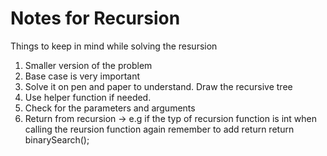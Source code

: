 # Notes for Recursion

Things to keep in mind while solving the resursion

1. Smaller version of the problem
2. Base case is very important
3. Solve it on pen and paper to understand. Draw the recursive tree
4. Use helper function if needed.
5. Check for the parameters and arguments
6. Return from recursion -> e.g if the typ of recursion function is int when calling the reursion function again
   remember to add return return binarySearch();
